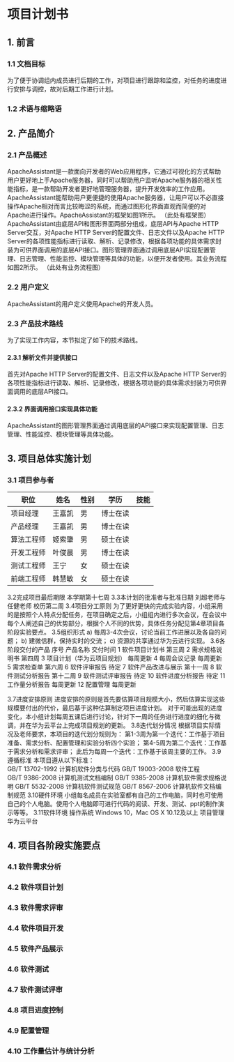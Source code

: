 
# 项目计划书

## 1. 前言
### 1.1 文档目标

为了便于协调组内成员进行后期的工作，对项目进行跟踪和监控，对任务的进度进行安排与调控，故对后期工作进行计划。

### 1.2 术语与缩略语

## 2. 产品简介
### 2.1 产品概述

ApacheAssistant是一款面向开发者的Web应用程序，它通过可视化的方式帮助用户更好地上手Apache服务器，同时可以帮助用户监听Apache服务器的相关性能指标，是一款帮助开发者更好地管理服务器，提升开发效率的工作应用。
ApacheAssistant能帮助用户更便捷的使用Apache服务器，让用户可以不必直接操作Apache相对而言比较晦涩的系统，而通过图形化界面直观而简便的对Apache进行操作。ApacheAssistant的框架如图1所示。
（此处有框架图）
ApacheAssistant由底层API和图形界面两部分组成，底层API与Apache HTTP Server交互，对Apache HTTP Server的配置文件、日志文件以及Apache HTTP Server的各项性能指标进行读取、解析、记录修改，根据各项功能的具体需求封装为可供界面调用的底层API接口。图形管理界面通过调用底层API实现配置管理、日志管理、性能监控、模块管理等具体的功能，以便开发者使用。其业务流程如图2所示。
（此处有业务流程图）

### 2.2 用户定义

ApacheAssistant的用户定义使用Apache的开发人员。

### 2.3 产品技术路线

为了实现工作内容，本节拟定了如下的技术路线。

#### 2.3.1 解析文件并提供接口

首先对Apache HTTP Server的配置文件、日志文件以及Apache HTTP Server的各项性能指标进行读取、解析、记录修改，根据各项功能的具体需求封装为可供界面调用的底层API接口。

#### 2.3.2 界面调用接口实现具体功能

ApacheAssistant的图形管理界面通过调用底层的API接口来实现配置管理、日志管理、性能监控、模块管理等具体功能。

## 3. 项目总体实施计划

### 3.1 项目参与者
|职位|姓名|性别|学历|技能|
|---|---|---|---|---|
|项目经理|王嘉凯|男|博士在读|
|产品经理|王嘉凯|男|博士在读|
|算法工程师|姬索肇|男|硕士在读|
|开发工程师|叶俊晨|男|博士在读|
|测试工程师|王宁|女|硕士在读|
|前端工程师|韩慧敏|女|硕士在读|

3.2完成项目最后期限
本学期第十七周
3.3本计划的批准者与批准日期
刘超老师与任健老师
校历第二周
3.4项目分工原则
为了更好更快的完成实验内容，小组采用的是按照个人特点分配任务，在项目确定之后，小组组内进行多次会议，在会议中每个人阐述自己的优势部分，根据个人不同的优势，具体任务分配见第4章项目各阶段实验要点。
3.5组织形式
a) 每周3-4次会议，讨论当前工作进展以及各自的问题；
b) 建微信群，保持实时的交流；
c) 资源的共享通过华为云进行实现。
3.6各阶段交付的产品
序号  产品名称    交付时间
1   软件项目计划书 第三周
2   需求规格说明书 第四周
3   项目计划（华为云项目规划）   每周更新
4   每周会议记录  每周更新
5   需求检查单   第六周
6   软件评审报告  待定
7   软件产品改进与展示   第十一周
8   软件测试分析报告    第十二周
9   软件测试评审报告    待定
10  软件进度分析报告    待定
11  工作量分析报告 每周更新
12  配置管理    每周更新

3.7进度安排原则
进度安排的原则是首先要估算项目规模大小，然后估算实现这些规模要付出的代价，最后基于这种估算制定项目进度计划。
对于可能出现的进度变化，本小组计划每周五课后进行讨论，针对下一周的任务进行进度的细化与微调，并在华为云平台上完成项目规划的更新。
3.8迭代划分情况
根据项目实际情况及老师要求，本项目的迭代划分规则为：
第1-3周为第一个迭代：工作基于项目准备、需求分析、配置管理和实验分析四个实验；
第4-5周为第二个迭代：工作基于需求分析和需求评审；
此后为每周一个迭代：工作基于该周主要的工作。
3.9遵循标准
本项目遵从以下标准：  
GB/T 13702-1992 计算机软件分类与代码 
GB/T 19003-2008 软件工程  
GB/T 9386-2008  计算机测试文档编制 
GB/T 9385-2008  计算机软件需求规格说明 
GB/T 5532-2008  计算机软件测试规范 
GB/T 8567-2006  计算机软件文档编制规范
3.10硬件环境
小组每名成员在实验室都有自己的工作电脑，同时也可使用自己的个人电脑。使用个人电脑即可进行代码的阅读、开发、测试、ppt的制作演示等等。
3.11软件环境
操作系统    Windows 10，Mac OS X 10.12及以上
项目管理    华为云平台



## 4. 项目各阶段实施要点

### 4.1 软件需求分析

### 4.2 软件项目计划

### 4.3 软件需求评审

### 4.4 软件项目开发

### 4.5 软件产品展示

### 4.6 软件测试

### 4.7 软件测试评审

### 4.8 项目进度控制

### 4.9 配置管理

### 4.10 工作量估计与统计分析
